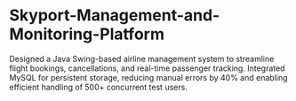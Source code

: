 # Skyport-Management-and-Monitoring-Platform
Designed a Java Swing-based airline management system to streamline flight bookings, cancellations, and real-time passenger tracking. Integrated MySQL for persistent storage, reducing manual errors by 40% and enabling efficient handling of 500+ concurrent test users.
